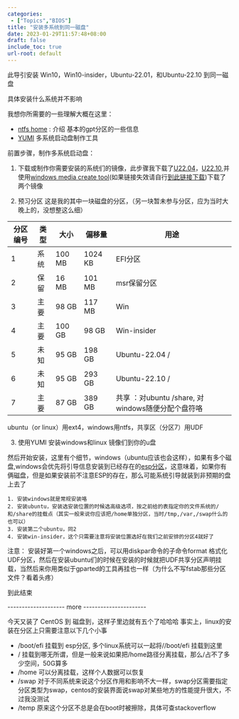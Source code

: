 ```yaml
---
categories: 
 - ["Topics","BIOS"]
title: "安装多系统到同一磁盘"
date: 2023-01-29T11:57:48+08:00
draft: false
include_toc: true
url-root: default
---
```

此导引安装 Win10，Win10-insider，Ubuntu-22.01，和Ubuntu-22.10 到同一磁盘

具体安装什么系统并不影响

 我想你所需要的一些理解大概在这里：
* [ntfs home](ntfs.com) : 介绍 基本的gpt分区的一些信息
* [YUMI](https://www.pendrivelinux.com/yumi-multiboot-usb-creator/) 多系统启动盘制作工具

前置步骤，制作多系统启动盘：

1. 下载或制作你需要安装的系统们的镜像，此步骤我下载了[U22.04](https://mirrors.tuna.tsinghua.edu.cn/ubuntu-releases/22.04/ubuntu-22.04.1-desktop-amd64.iso)，[U22.10](https://mirrors.tuna.tsinghua.edu.cn/ubuntu-releases/22.10/ubuntu-22.10-desktop-amd64.iso),并使用[windows media create tool](https://download.microsoft.com/download/9/e/a/9eac306f-d134-4609-9c58-35d1638c2363/MediaCreationTool22H2.exe)(如果链接失效请自行[到此链接下载](https://www.microsoft.com/zh-cn/software-download/windows10))下载了两个镜像

2. 预习分区
这是我的其中一块磁盘的分区，（另一块暂未参与分区，应为当时大晚上的，没想整这么细）

 |分区编号| 类型 |大小|偏移量|用途           |
 |------|-----|------|-------|-------------|
 |  1   | 系统|100 MB| 1024 KB|EFI分区      |
 |  2   | 保留| 16 MB|  101 MB|msr保留分区  |
 |  3   | 主要| 98 GB|  117 MB|Win         |
 |  4   | 主要|100 GB|   98 GB|Win-insider |
 |  5   | 未知| 95 GB|  198 GB|Ubuntu-22.04 /|
 |  6   | 未知| 95 GB|  293 GB|Ubuntu-22.10 /|
 |  7   | 主要| 87 GB|  389 GB|共享 ：对ubuntu /share, 对windows随便分配个盘符咯|

ubuntu（or linux）用ext4，windows用ntfs，共享区（分区7）用UDF


3. 使用YUMI 安装windows和linux 镜像们到你的u盘


然后开始安装，这里有个细节，windows（ubuntu应该也会这样），如果有多个磁盘,windows会优先将引导信息安装到已经存在的[esp分区](https://wiki.archlinux.org/title/EFI_system_partition_(%E7%AE%80%E4%BD%93%E4%B8%AD%E6%96%87))，这意味着，如果你有俩磁盘，但是如果安装前不注意ESP的存在，那么可能系统引导就装到非预期的盘上去了

    1. 安装windows就是常规安装咯
    2. 安装ubuntu，安装选安装位置的时候选高级选项，按之前给的表指定你的文件系统的/和/share的挂载点（其实一般来说你应该把/home单独分区，当时/tmp,/var,/swap什么的也可以）
    3. 安装第二个ubuntu，同2
    4. 安装win-insider，这个只需要注意将安装位置选好在我们之前安排的分区4就好了
注意： 安装好第一个windows之后，可以用diskpar命令的子命令format 格式化UDF分区，然后在安装ubuntu们的时候在安装的时候就把UDF共享分区声明挂载，当然后来你用类似于gparted的工具再挂也一样（为什么不写fstab那些分区文件？看着头疼）

到此结束

 -------------------- more ----------------------

今天又装了 CentOS 到 磁盘到，这样子里边就有五个了哈哈哈
事实上，linux的安装在分区上只需要注意以下几个小事
* /boot/efi 挂载到 esp分区, 多个linux系统可以一起将//boot/efi 挂载到这里
* / 挂载到哪无所谓，但是一般来说如果把/home路径分离挂载，那么/占不了多少空间，50G算多
* /home 可以分离挂载，这样个人数据可以恢复
* /swap 对于不同系统来说这个分区作用和影响不大一样，swap分区需要指定分区类型为swap，centos的安装界面说swap对某些地方的性能提升很大，不过我没测试
* /temp 原来这个分区不总是会在boot时被擦除，具体可查stackoverflow